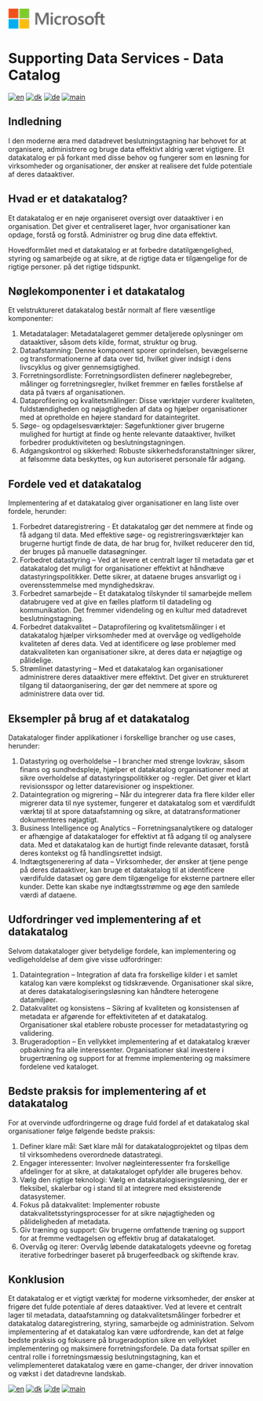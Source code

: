 ![microsoft](../../images/microsoft.png)

# Supporting Data Services - Data Catalog

[![en](https://img.shields.io/badge/lang-en-red.svg)](DataCatalog.md)
[![dk](https://img.shields.io/badge/lang-dk-green.svg)](DataCatalog-da.md)
[![de](https://img.shields.io/badge/lang-de-yellow.svg)](DataCatalog-de.md)
[![main](https://img.shields.io/badge/main-document-blue.svg)](../../README.md)

## Indledning

I den moderne æra med datadrevet beslutningstagning har behovet for at organisere, administrere og bruge data effektivt aldrig været vigtigere.
Et datakatalog er på forkant med disse behov og fungerer som en løsning for virksomheder og organisationer, der ønsker at realisere det fulde potentiale af deres dataaktiver.

## Hvad er et datakatalog?

Et datakatalog er en nøje organiseret oversigt over dataaktiver i en organisation. Det giver et centraliseret lager, hvor organisationer kan opdage, forstå og forstå.
Administrer og brug dine data effektivt.

Hovedformålet med et datakatalog er at forbedre datatilgængelighed, styring og samarbejde og at sikre, at de rigtige data er tilgængelige for de rigtige personer.
på det rigtige tidspunkt.

## Nøglekomponenter i et datakatalog

Et velstruktureret datakatalog består normalt af flere væsentlige komponenter:

1) Metadatalager: Metadatalageret gemmer detaljerede oplysninger om dataaktiver, såsom dets kilde, format, struktur og brug.
2) Dataafstamning: Denne komponent sporer oprindelsen, bevægelserne og transformationerne af data over tid, hvilket giver indsigt i dens livscyklus og giver gennemsigtighed.
3) Forretningsordliste: Forretningsordlisten definerer nøglebegreber, målinger og forretningsregler, hvilket fremmer en fælles forståelse af data på tværs af organisationen.
4) Dataprofilering og kvalitetsmålinger: Disse værktøjer vurderer kvaliteten, fuldstændigheden og nøjagtigheden af data og hjælper organisationer med at opretholde en højere standard for dataintegritet.
5) Søge- og opdagelsesværktøjer: Søgefunktioner giver brugerne mulighed for hurtigt at finde og hente relevante dataaktiver, hvilket forbedrer produktiviteten og beslutningstagningen.
6) Adgangskontrol og sikkerhed: Robuste sikkerhedsforanstaltninger sikrer, at følsomme data beskyttes, og kun autoriseret personale får adgang.

## Fordele ved et datakatalog

Implementering af et datakatalog giver organisationer en lang liste over fordele, herunder:

1) Forbedret dataregistrering - Et datakatalog gør det nemmere at finde og få adgang til data. Med effektive søge- og registreringsværktøjer kan brugerne hurtigt finde de data, de har brug for, hvilket reducerer den tid, der bruges på manuelle datasøgninger.
2) Forbedret datastyring – Ved at levere et centralt lager til metadata gør et datakatalog det muligt for organisationer effektivt at håndhæve datastyringspolitikker. Dette sikrer, at dataene bruges ansvarligt og i overensstemmelse med myndighedskrav.
3) Forbedret samarbejde – Et datakatalog tilskynder til samarbejde mellem databrugere ved at give en fælles platform til datadeling og kommunikation. Det fremmer videndeling og en kultur med datadrevet beslutningstagning.
4) Forbedret datakvalitet – Dataprofilering og kvalitetsmålinger i et datakatalog hjælper virksomheder med at overvåge og vedligeholde kvaliteten af deres data. Ved at identificere og løse problemer med datakvaliteten kan organisationer sikre, at deres data er nøjagtige og pålidelige.
5) Strømlinet datastyring – Med et datakatalog kan organisationer administrere deres dataaktiver mere effektivt. Det giver en struktureret tilgang til dataorganisering, der gør det nemmere at spore og administrere data over tid.

## Eksempler på brug af et datakatalog

Datakataloger finder applikationer i forskellige brancher og use cases, herunder:

1) Datastyring og overholdelse – I brancher med strenge lovkrav, såsom finans og sundhedspleje, hjælper et datakatalog organisationer med at sikre overholdelse af datastyringspolitikker og -regler. Det giver et klart revisionsspor og letter datarevisioner og inspektioner.
2) Dataintegration og migrering – Når du integrerer data fra flere kilder eller migrerer data til nye systemer, fungerer et datakatalog som et værdifuldt værktøj til at spore dataafstamning og sikre, at datatransformationer dokumenteres nøjagtigt.
3) Business Intelligence og Analytics – Forretningsanalytikere og dataloger er afhængige af datakataloger for effektivt at få adgang til og analysere data. Med et datakatalog kan de hurtigt finde relevante datasæt, forstå deres kontekst og få handlingsrettet indsigt.
4) Indtægtsgenerering af data – Virksomheder, der ønsker at tjene penge på deres dataaktiver, kan bruge et datakatalog til at identificere værdifulde datasæt og gøre dem tilgængelige for eksterne partnere eller kunder. Dette kan skabe nye indtægtsstrømme og øge den samlede værdi af dataene.

## Udfordringer ved implementering af et datakatalog

Selvom datakataloger giver betydelige fordele, kan implementering og vedligeholdelse af dem give visse udfordringer:

1) Dataintegration – Integration af data fra forskellige kilder i et samlet katalog kan være komplekst og tidskrævende. Organisationer skal sikre, at deres datakatalogiseringsløsning kan håndtere heterogene datamiljøer.
2) Datakvalitet og konsistens – Sikring af kvaliteten og konsistensen af metadata er afgørende for effektiviteten af et datakatalog. Organisationer skal etablere robuste processer for metadatastyring og validering.
3) Brugeradoption – En vellykket implementering af et datakatalog kræver opbakning fra alle interessenter. Organisationer skal investere i brugertræning og support for at fremme implementering og maksimere fordelene ved kataloget.

## Bedste praksis for implementering af et datakatalog

For at overvinde udfordringerne og drage fuld fordel af et datakatalog skal organisationer følge følgende bedste praksis:

1) Definer klare mål: Sæt klare mål for datakatalogprojektet og tilpas dem til virksomhedens overordnede datastrategi.
2) Engager interessenter: Involver nøgleinteressenter fra forskellige afdelinger for at sikre, at datakataloget opfylder alle brugeres behov.
3) Vælg den rigtige teknologi: Vælg en datakatalogiseringsløsning, der er fleksibel, skalerbar og i stand til at integrere med eksisterende datasystemer.
4) Fokus på datakvalitet: Implementer robuste datakvalitetsstyringsprocesser for at sikre nøjagtigheden og pålideligheden af metadata.
5) Giv træning og support: Giv brugerne omfattende træning og support for at fremme vedtagelsen og effektiv brug af datakataloget.
6) Overvåg og iterer: Overvåg løbende datakatalogets ydeevne og foretag iterative forbedringer baseret på brugerfeedback og skiftende krav.

## Konklusion

Et datakatalog er et vigtigt værktøj for moderne virksomheder, der ønsker at frigøre det fulde potentiale af deres dataaktiver. Ved at levere et centralt lager til metadata, dataafstamning og datakvalitetsmålinger forbedrer et datakatalog dataregistrering, styring, samarbejde og administration. Selvom implementering af et datakatalog kan være udfordrende, kan det at følge bedste praksis og fokusere på brugeradoption sikre en vellykket implementering og maksimere forretningsfordele. Da data fortsat spiller en central rolle i forretningsmæssig beslutningstagning, kan et velimplementeret datakatalog være en game-changer, der driver innovation og vækst i det datadrevne landskab.



[![en](https://img.shields.io/badge/lang-en-red.svg)](DataCatalog.md)
[![dk](https://img.shields.io/badge/lang-dk-green.svg)](DataCatalog-da.md)
[![de](https://img.shields.io/badge/lang-de-yellow.svg)](DataCatalog-de.md)
[![main](https://img.shields.io/badge/main-document-blue.svg)](../../README.md)
